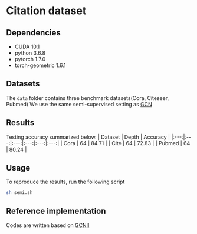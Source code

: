 # Citation dataset

## Dependencies
- CUDA 10.1
- python 3.6.8
- pytorch 1.7.0
- torch-geometric 1.6.1

## Datasets
The `data` folder contains three benchmark datasets(Cora, Citeseer, Pubmed)
We use the same semi-supervised setting as [GCN](https://github.com/tkipf/gcn)

## Results
Testing accuracy summarized below.
| Dataset | Depth |  Accuracy |
|:---:|:---:|:---:|:---:|:---:|:---:|
| Cora       | 64 | 84.71  |
| Cite       | 64 | 72.83  |
| Pubmed       | 64 | 80.24  |

## Usage
To reproduce the results, run the following script
```sh
sh semi.sh
```

## Reference implementation
Codes are written based on [GCNII](https://github.com/chennnM/GCNII/blob/master)
